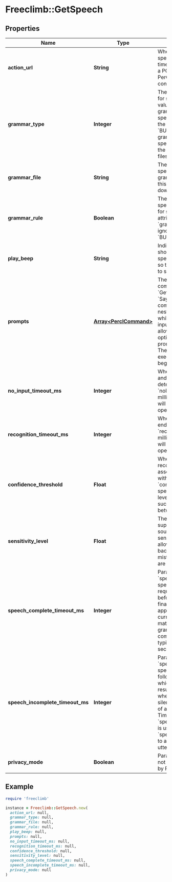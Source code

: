 # Freeclimb::GetSpeech

## Properties

| Name | Type | Description | Notes |
| ---- | ---- | ----------- | ----- |
| **action_url** | **String** | When the caller has finished speaking or the command has timed out, FreeClimb will make a POST request to this URL. A PerCL response is expected to continue handling the call. |  |
| **grammar_type** | **Integer** | The grammar file type to use for speech recognition. A value of &#39;URL&#39; indicates the grammarFile attribute specifies a URL that points to the grammar file. A value of &#x60;BUILTIN&#x60; indicates the grammarFile attribute specifies the name of one of the platform built-in grammar files. | [optional] |
| **grammar_file** | **String** | The grammar file to use for speech recognition. If grammarType is set to URL, this attribute is specified as a download URL. |  |
| **grammar_rule** | **Boolean** | The grammar rule within the specified grammar file to use for speech recognition. This attribute is optional if &#x60;grammarType&#x60; is &#x60;URL&#x60; and ignored if &#x60;grammarType&#x60; is &#x60;BUILTIN&#x60;. | [optional] |
| **play_beep** | **String** | Indicates whether a beep should be played just before speech recognition is initiated so that the speaker can start to speak. | [optional] |
| **prompts** | [**Array&lt;PerclCommand&gt;**](PerclCommand.md) | The JSON array of PerCL commands to nest within the &#x60;GetSpeech&#x60; command. The &#x60;Say&#x60;, &#x60;Play&#x60;, and &#x60;Pause&#x60; commands can be used. The nested actions are executed while FreeClimb is waiting for input from the caller. This allows for playing menu options to the caller and to prompt for the expected input. These commands stop executing when the caller begins to input speech. | [optional] |
| **no_input_timeout_ms** | **Integer** | When recognition is started and there is no speech detected for &#x60;noInputTimeoutMs&#x60; milliseconds, the recognizer will terminate the recognition operation. | [optional] |
| **recognition_timeout_ms** | **Integer** | When playback of prompts ends and there is no match for &#x60;recognitionTimeoutMs&#x60; milliseconds, the recognizer will terminate the recognition operation. | [optional] |
| **confidence_threshold** | **Float** | When a recognition resource recognizes a spoken phrase, it associates a confidence level with that match. Parameter &#x60;confidenceThreshold&#x60; specifies what confidence level is considered a successful match. Values are between 0.0 and 1.0. | [optional] |
| **sensitivity_level** | **Float** | The speech recognizer supports a variable level of sound sensitivity. The sensitivityLevel attribute allows for filtering out background noise, so it is not mistaken for speech. Values are between 0.0 and 1.0  | [optional] |
| **speech_complete_timeout_ms** | **Integer** | Parameter &#x60;speechCompleteTimeoutMs&#x60; specifies the length of silence required following user speech before the speech recognizer finalizes a result. This timeout applies when the recognizer currently has a complete match against an active grammar. Reasonable speech complete timeout values are typically in the range of 0.3 seconds to 1.0 seconds. | [optional] |
| **speech_incomplete_timeout_ms** | **Integer** | Parameter &#x60;speechIncompleteTimeoutMs&#x60; specifies the length of silence following user speech after which a recognizer finalizes a result. This timeout applies when the speech prior to the silence is an incomplete match of all active grammars. Timeout &#x60;speechIncompleteTimeoutMs&#x60; is usually longer than &#x60;speechCompleteTimeoutMs&#x60; to allow users to pause mid-utterance. | [optional] |
| **privacy_mode** | **Boolean** | Parameter privacyMode will not log the &#x60;text&#x60; as required by PCI compliance. | [optional] |

## Example

```ruby
require 'freeclimb'

instance = Freeclimb::GetSpeech.new(
  action_url: null,
  grammar_type: null,
  grammar_file: null,
  grammar_rule: null,
  play_beep: null,
  prompts: null,
  no_input_timeout_ms: null,
  recognition_timeout_ms: null,
  confidence_threshold: null,
  sensitivity_level: null,
  speech_complete_timeout_ms: null,
  speech_incomplete_timeout_ms: null,
  privacy_mode: null
)
```

